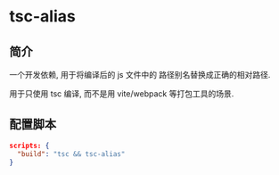 # tsc-alias

## 简介

一个开发依赖, 用于将编译后的 js 文件中的 路径别名替换成正确的相对路径.

用于只使用 tsc 编译, 而不是用 vite/webpack 等打包工具的场景.

## 配置脚本

```json
scripts: {
  "build": "tsc && tsc-alias"
}
```

